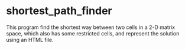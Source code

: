 # shortest_path_finder
This program find the shortest way between two cells in a 2-D matrix space, which also has some restricted cells, and represent the solution using an HTML file.
